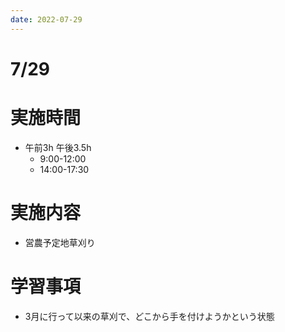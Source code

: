 ```yaml
---
date: 2022-07-29
---
```

# 7/29
# 実施時間
-  午前3h 午後3.5h
    - 9:00-12:00
    - 14:00-17:30
# 実施内容
- 営農予定地草刈り
# 学習事項
- 3月に行って以来の草刈で、どこから手を付けようかという状態